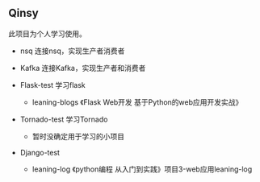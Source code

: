 ## Qinsy
此项目为个人学习使用。

+ nsq 连接nsq，实现生产者消费者

+ Kafka 连接Kafka，实现生产者和消费者

+ Flask-test 学习flask
	+ leaning-blogs	《Flask Web开发 基于Python的web应用开发实战》

+ Tornado-test 学习Tornado
	+ 暂时没确定用于学习的小项目

+ Django-test
	+ leaning-log 《python编程 从入门到实践》项目3-web应用leaning-log